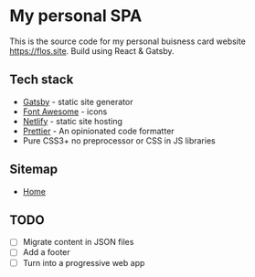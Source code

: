 # My personal SPA

This is the source code for my personal buisness card website https://flos.site.
Build using React & Gatsby.

## Tech stack

- [Gatsby](https://gatsbyjs.org/) - static site generator
- [Font Awesome](https://fontawesome.com/) - icons
- [Netlify](https://www.netlify.com/) - static site hosting
- [Prettier](https://prettier.io/) - An opinionated code formatter
- Pure CSS3+ no preprocessor or CSS in JS libraries

## Sitemap

- [Home](https://flos.site)

## TODO

- [ ] Migrate content in JSON files
- [ ] Add a footer
- [ ] Turn into a progressive web app
